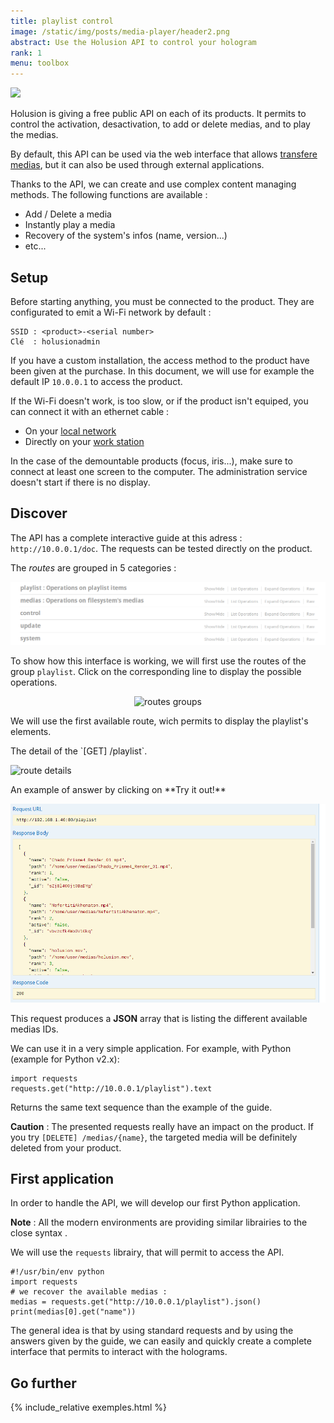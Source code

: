 ```yaml
---
title: playlist control
image: /static/img/posts/media-player/header2.png
abstract: Use the Holusion API to control your hologram
rank: 1
menu: toolbox
---
```

<div class="row">
  <div class="col-lg-6 col-md-12"><img class="img-fluid" src="/static/img/posts/media-player/header2.png"></div>
  <div class="col-lg-6 col-md-12">
  <p>Holusion is giving a free public API on each of its products. It permits to control the activation, desactivation, to add or delete medias, and to play the medias.
  </p><p>
  By default, this API can be used via the web interface that allows <a href="/en/packaging">transfere medias</a>, but it can also be used through external applications.
  </p>
  <p>
  Thanks to the API, we can create and use complex content managing methods. The following functions are available :
  </p>
  <ul>
  <li>Add / Delete a media</li>
  <li>Instantly play a media</li>
  <li>Recovery of the system's infos (name, version...)</li>
  <li> etc...</li>
  </ul>
  </div>
</div>


## Setup

Before starting anything, you must be connected to the product. They are configurated to emit a Wi-Fi network by default :

    SSID : <product>-<serial number>
    Clé  : holusionadmin

If you have a custom installation, the access method to the product have been given at the purchase. In this document, we will use for example the default IP `10.0.0.1` to access the product.

If the Wi-Fi doesn't work, is too slow, or if the product isn't equiped, you can connect it with an ethernet cable :

- On your [local network](/en/toolbox/packaging/net-discovery)
- Directly on your [work station](/en/toolbox/packaging/local-dhcp)

In the case of the demountable products (focus, iris...), make sure to connect at least one screen to the computer. The administration service doesn't start if there is no display.

## Discover

The API has a complete interactive guide at this adress : `http://10.0.0.1/doc`. The requests can be tested directly on the product.

The *routes* are grouped in 5 categories :
<center>
<img class="img-fluid" src="/static/img/posts/media-player/list.png" alt="routes groups">
</center>

To show how this interface is working, we will first use the routes of the group `playlist`. Click on the corresponding line to display the possible operations.

<center>
  <img class="img-fluid" src="/static/img/posts/media-player/playlist_routes.png" alt="routes groups">
</center>

We will use the first available route, wich permits to display the playlist's elements.

<div class="row">
  <div class="col-md-6 col-sm-12">
    <p>
    The detail of the `[GET] /playlist`.
    </p>
    <img class="img-fluid" src="/static/img/posts/media-player/route_details.png" alt="route details">
  </div>
  <div class="col-md-6 col-sm-12">
    <p>
    An example of answer by clicking on **Try it out!**
    </p>
    <img class="img-fluid" src="/static/img/posts/media-player/route_response.png" alt="route details">
  </div>
</div>

This request produces a **JSON** array that is listing the different available medias IDs.

We can use it in a very simple application. For example, with Python (example for Python v2.x):

    import requests
    requests.get("http://10.0.0.1/playlist").text

Returns the same text sequence than the example of the guide.

**Caution** : The presented requests really have an impact on the product. If you try `[DELETE] /medias/{name}`, the targeted media will be definitely deleted from your product.


## First application

In order to handle the API, we will develop our first Python application.

**Note** : All the modern environments are providing similar librairies to the close syntax .

We will use the `requests` librairy, that will permit to access the API.

    #!/usr/bin/env python
    import requests
    # we recover the available medias :
    medias = requests.get("http://10.0.0.1/playlist").json()
    print(medias[0].get("name"))


The general idea is that by using standard requests and by using the answers given by the guide, we can easily and quickly create a complete interface that permits to interact with the holograms.

## Go further

{% include_relative exemples.html %}

